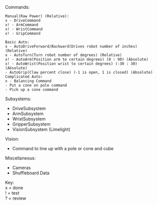 Commands:

	Manual(Raw Power) (Relative):	
	x - DriveCommand 
	x! - ArmCommand
	x! - WristCommand
	x! - GripCommand
	
	Basic Auto:
	x - AutoDriveForward/Backward(Drives robot number of inches) (Relative)
	x - AutoTurn(Turn robot number of degrees) (Relative)
	x! - AutoArm(Position arm to certain degrees) (0 : 90) (Absolute)
	x! - AutoWrist(Position wrist to certain degrees) (-30 : 30) (Absolute)
	- AutoGrip(Claw percent close) (-1 is open, 1 is closed) (Absolute)
	Complicated Auto:
	x - Balancing Command
	- Put a cone on pole command
	- Pick up a cone command
	
Subsystems:

- DriveSubsystem
- ArmSubsystem
- WristSubsystem
- GripperSubsystem
- VisionSubsystem (Limelight)

Vision:

- Command to line up with a pole or cone and cube

Miscellaneous:

- Cameras
- Shuffleboard Data

Key: <br>
x = done <br>
! = test <br>
? = review